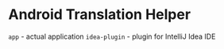 # Android Translation Helper

`app` - actual application
`idea-plugin` - plugin for IntelliJ Idea IDE
